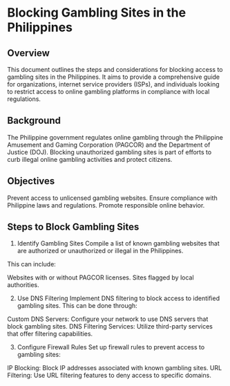 # Blocking Gambling Sites in the Philippines

## Overview

This document outlines the steps and considerations for blocking access to gambling sites in the Philippines. It aims to provide a comprehensive guide for organizations, internet service providers (ISPs), and individuals looking to restrict access to online gambling platforms in compliance with local regulations.

## Background
The Philippine government regulates online gambling through the Philippine Amusement and Gaming Corporation (PAGCOR) and the Department of Justice (DOJ). Blocking unauthorized gambling sites is part of efforts to curb illegal online gambling activities and protect citizens.

## Objectives
Prevent access to unlicensed gambling websites.
Ensure compliance with Philippine laws and regulations.
Promote responsible online behavior.

## Steps to Block Gambling Sites
1. Identify Gambling Sites
Compile a list of known gambling websites that are authorized or unauthorized or illegal in the Philippines.

This can include:

 Websites with or without PAGCOR licenses.
 Sites flagged by local authorities.

2. Use DNS Filtering
Implement DNS filtering to block access to identified gambling sites. This can be done through:
 
 Custom DNS Servers: Configure your network to use DNS servers that block gambling sites.
 DNS Filtering Services: Utilize third-party services that offer filtering capabilities.

3. Configure Firewall Rules
Set up firewall rules to prevent access to gambling sites:

 IP Blocking: Block IP addresses associated with known gambling sites.
 URL Filtering: Use URL filtering features to deny access to specific domains.

